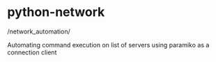 # python-network

/network_automation/

Automating command execution on list of servers using paramiko as a connection client
